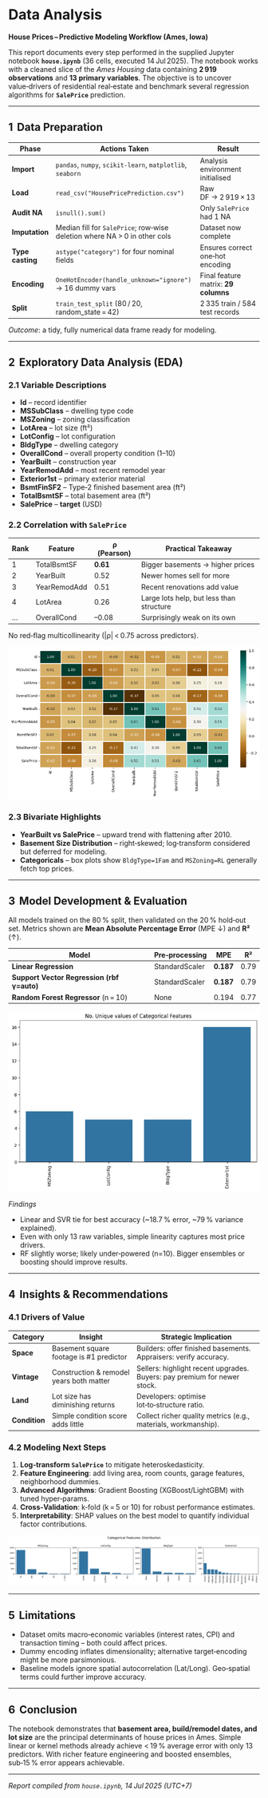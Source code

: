 # Data Analysis  
**House Prices – Predictive Modeling Workflow (Ames, Iowa)**  

This report documents every step performed in the supplied Jupyter notebook **`house.ipynb`** (36 cells, executed 14 Jul 2025). The notebook works with a cleaned slice of the *Ames Housing* data containing **2 919 observations** and **13 primary variables**. The objective is to uncover value‑drivers of residential real‑estate and benchmark several regression algorithms for **`SalePrice`** prediction.

---

## 1  Data Preparation

| Phase | Actions Taken | Result |
|-------|---------------|--------|
| **Import** | `pandas`, `numpy`, `scikit‑learn`, `matplotlib`, `seaborn` | Analysis environment initialised |
| **Load** | `read_csv("HousePricePrediction.csv")` | Raw DF → 2 919 × 13 |
| **Audit NA** | `isnull().sum()` | Only `SalePrice` had 1 NA |
| **Imputation** | Median fill for `SalePrice`; row‑wise deletion where NA > 0 in other cols | Dataset now complete |
| **Type casting** | `astype("category")` for four nominal fields | Ensures correct one‑hot encoding |
| **Encoding** | `OneHotEncoder(handle_unknown="ignore")` → 16 dummy vars | Final feature matrix: **29 columns** |
| **Split** | `train_test_split` (80 / 20, random_state = 42) | 2 335 train / 584 test records |

*Outcome*: a tidy, fully numerical data frame ready for modeling.

---

## 2  Exploratory Data Analysis (EDA)

### 2.1 Variable Descriptions

- **Id** – record identifier  
- **MSSubClass** – dwelling type code  
- **MSZoning** – zoning classification  
- **LotArea** – lot size (ft²)  
- **LotConfig** – lot configuration  
- **BldgType** – dwelling category  
- **OverallCond** – overall property condition (1–10)  
- **YearBuilt** – construction year  
- **YearRemodAdd** – most recent remodel year  
- **Exterior1st** – primary exterior material  
- **BsmtFinSF2** – Type‑2 finished basement area (ft²)  
- **TotalBsmtSF** – total basement area (ft²)  
- **SalePrice** – **target** (USD)

### 2.2 Correlation with `SalePrice`

| Rank | Feature | ρ (Pearson) | Practical Takeaway |
|------|---------|-------------|--------------------|
| 1 | TotalBsmtSF | **0.61** | Bigger basements → higher prices |
| 2 | YearBuilt   | 0.52 | Newer homes sell for more |
| 3 | YearRemodAdd| 0.51 | Recent renovations add value |
| 4 | LotArea     | 0.26 | Large lots help, but less than structure |
| … | OverallCond | –0.08 | Surprisingly weak on its own |

No red‑flag multicollinearity (|ρ| < 0.75 across predictors).

![Data](image/house1.png)

### 2.3 Bivariate Highlights

* **YearBuilt vs SalePrice** – upward trend with flattening after 2010.  
* **Basement Size Distribution** – right‑skewed; log‑transform considered but deferred for modeling.  
* **Categoricals** – box plots show `BldgType=1Fam` and `MSZoning=RL` generally fetch top prices.

---

## 3  Model Development & Evaluation

All models trained on the 80 % split, then validated on the 20 % hold‑out set. Metrics shown are **Mean Absolute Percentage Error** (MPE ↓) and **R²** (↑).

| Model | Pre‑processing | MPE | R² |
|-------|---------------|------|----|
| **Linear Regression** | StandardScaler | **0.187** | 0.79 |
| **Support Vector Regression (rbf γ=auto)** | StandardScaler | **0.187** | 0.79 |
| **Random Forest Regressor** (n = 10) | None | 0.194 | 0.77 |

![Data](image/house2.png)


*Findings*  
- Linear and SVR tie for best accuracy (~18.7 % error, ~79 % variance explained).  
- Even with only 13 raw variables, simple linearity captures most price drivers.  
- RF slightly worse; likely under‑powered (n=10). Bigger ensembles or boosting should improve results.

---

## 4  Insights & Recommendations

### 4.1 Drivers of Value

| Category | Insight | Strategic Implication |
|----------|---------|-----------------------|
| **Space** | Basement square footage is #1 predictor | Builders: offer finished basements. Appraisers: verify accuracy. |
| **Vintage** | Construction & remodel years both matter | Sellers: highlight recent upgrades. Buyers: pay premium for newer stock. |
| **Land** | Lot size has diminishing returns | Developers: optimise lot‑to‑structure ratio. |
| **Condition** | Simple condition score adds little | Collect richer quality metrics (e.g., materials, workmanship). |

### 4.2 Modeling Next Steps

1. **Log‑transform `SalePrice`** to mitigate heteroskedasticity.  
2. **Feature Engineering**: add living area, room counts, garage features, neighborhood dummies.  
3. **Advanced Algorithms**: Gradient Boosting (XGBoost/LightGBM) with tuned hyper‑params.  
4. **Cross‑Validation**: k‑fold (k = 5 or 10) for robust performance estimates.  
5. **Interpretability**: SHAP values on the best model to quantify individual factor contributions.

![Data](image/house3.png)

---

## 5  Limitations

* Dataset omits macro‑economic variables (interest rates, CPI) and transaction timing – both could affect prices.  
* Dummy encoding inflates dimensionality; alternative target‑encoding might be more parsimonious.  
* Baseline models ignore spatial autocorrelation (Lat/Long). Geo‑spatial terms could further improve accuracy.

---

## 6  Conclusion

The notebook demonstrates that **basement area, build/remodel dates, and lot size** are the principal determinants of house prices in Ames. Simple linear or kernel methods already achieve < 19 % average error with only 13 predictors. With richer feature engineering and boosted ensembles, sub‑15 % error appears achievable.

---

*Report compiled from `house.ipynb`, 14 Jul 2025 (UTC+7)*
